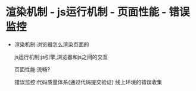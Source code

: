 #   渲染机制 - js运行机制 -  页面性能 - 错误监控



*   渲染机制:浏览器怎么渲染页面的

    js运行机制:js引擎,浏览器和js之间的交互

    页面性能:流畅?

    错误监控:代码质量体系(通过代码提交验证)
            线上环境的错误收集 